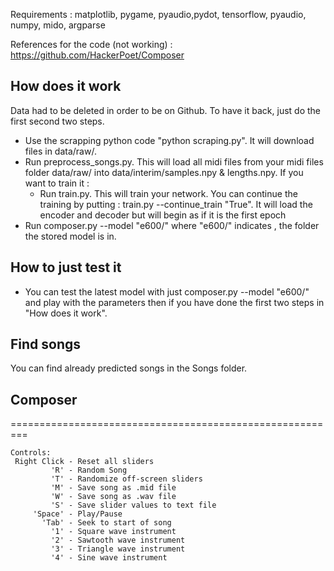 Requirements :
matplotlib, pygame, pyaudio,pydot, tensorflow, pyaudio, numpy, mido, argparse

References for the code (not working) :
https://github.com/HackerPoet/Composer

## How does it work

Data had to be deleted in order to be on Github. To have it back, just do the first second two steps.

* Use the scrapping python code "python scraping.py". It will download files in data/raw/.
* Run preprocess_songs.py. This will load all midi files from your midi files folder data/raw/ into data/interim/samples.npy & lengths.npy.
If you want to train it :
   * Run train.py. This will train your network. You can continue the training by putting : train.py --continue_train "True". It will load the encoder and decoder
     but will begin as if it is the first epoch
* Run composer.py --model "e600/" where "e600/" indicates , the folder the stored model is in.

## How to just test it

* You can test the latest model with just composer.py --model "e600/" and play with the parameters then if you have done the first two steps in "How does it work".

## Find songs

You can find already predicted songs in the Songs folder.

## Composer

=========================================================
```
Controls:
 Right Click - Reset all sliders
         'R' - Random Song
         'T' - Randomize off-screen sliders
         'M' - Save song as .mid file
         'W' - Save song as .wav file
         'S' - Save slider values to text file
     'Space' - Play/Pause
       'Tab' - Seek to start of song
         '1' - Square wave instrument
         '2' - Sawtooth wave instrument
         '3' - Triangle wave instrument
         '4' - Sine wave instrument
```
